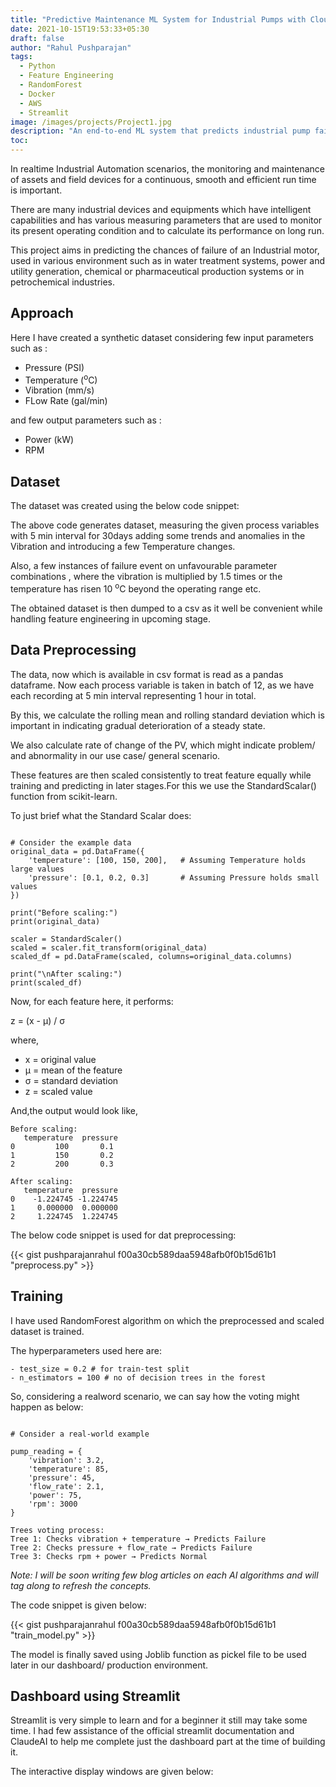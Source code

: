 ```yaml
---
title: "Predictive Maintenance ML System for Industrial Pumps with Cloud Deployment"
date: 2021-10-15T19:53:33+05:30
draft: false
author: "Rahul Pushparajan"
tags:
  - Python
  - Feature Engineering
  - RandomForest
  - Docker
  - AWS
  - Streamlit
image: /images/projects/Project1.jpg
description: "An end-to-end ML system that predicts industrial pump failures using sensor data, featuring real-time monitoring through a Streamlit dashboard and robust cloud deployment on AWS"
toc: 
---
```


In realtime Industrial Automation scenarios, the monitoring and maintenance of assets and field devices for a continuous, smooth and efficient run time is important. 

There are many industrial devices and equipments which have intelligent capabilities and has various measuring parameters that are used to monitor its present operating condition and to calculate its performance on long run.

This project aims in predicting the chances of failure of an Industrial motor, used in various environment such as in water treatment systems, power and utility generation, chemical or pharmaceutical production systems or in petrochemical industries.

## Approach

Here I have created a synthetic dataset considering few input parameters such as :

- Pressure (PSI)
- Temperature (<sup>o</sup>C)
- Vibration (mm/s)
- FLow Rate (gal/min)

and few output parameters such as :

- Power (kW)
- RPM 

## Dataset

The dataset was created using the below code snippet:

<script src="https://gist.github.com/pushparajanrahul/26cebe5f2ab80d46f532e3209543b14f.js"></script>

The above code generates dataset, measuring the given process variables with 5 min interval for 30days adding some trends and anomalies in the Vibration and introducing a few Temperature changes. 

Also, a few instances of failure event on unfavourable parameter combinations , where the vibration is multiplied by 1.5 times or the temperature has risen 10 <sup>o</sup>C beyond the operating range etc.

The obtained dataset is then dumped to a csv as it well be convenient while handling feature engineering in upcoming stage.

## Data Preprocessing


The data, now which is available in csv format is read as a pandas dataframe. Now each process variable is taken in batch of 12, as we have each recording at 5 min interval representing 1 hour in total.

By this, we calculate the rolling mean and rolling standard deviation which is important in indicating gradual deterioration of a steady state.  

We also calculate rate of change of the PV, which might indicate problem/ and abnormality in our use case/ general scenario.

These features are then scaled consistently to treat feature equally while training and predicting in later stages.For this we use the StandardScalar() function from scikit-learn. 

To just brief what the Standard Scalar does:

```commandline

# Consider the example data
original_data = pd.DataFrame({
    'temperature': [100, 150, 200],   # Assuming Temperature holds large values
    'pressure': [0.1, 0.2, 0.3]       # Assuming Pressure holds small values
})

print("Before scaling:")
print(original_data)

scaler = StandardScaler()
scaled = scaler.fit_transform(original_data)
scaled_df = pd.DataFrame(scaled, columns=original_data.columns)

print("\nAfter scaling:")
print(scaled_df)
```


Now, for each feature here, it performs:

z = (x - μ) / σ

where, 

- x = original value
- μ = mean of the feature
- σ = standard deviation
- z = scaled value


And,the output would look like,

```commandline
Before scaling:
   temperature  pressure
0         100       0.1
1         150       0.2
2         200       0.3

After scaling:
   temperature  pressure
0    -1.224745 -1.224745
1     0.000000  0.000000
2     1.224745  1.224745
```

The below code snippet is used for dat preprocessing:

{{< gist pushparajanrahul f00a30cb589daa5948afb0f0b15d61b1 "preprocess.py" >}}

## Training


I have used RandomForest algorithm on which the preprocessed and scaled dataset is trained.

The hyperparameters used here are:
```
- test_size = 0.2 # for train-test split
- n_estimators = 100 # no of decision trees in the forest
```

So, considering a realword scenario, we can say how the voting might happen as below: 

```commandline

# Consider a real-world example

pump_reading = {
    'vibration': 3.2,
    'temperature': 85,
    'pressure': 45,
    'flow_rate': 2.1,
    'power': 75,
    'rpm': 3000
}

Trees voting process:
Tree 1: Checks vibration + temperature → Predicts Failure
Tree 2: Checks pressure + flow_rate → Predicts Failure
Tree 3: Checks rpm + power → Predicts Normal
```
*Note: I will be soon writing few blog articles on each AI algorithms and will tag along to refresh the concepts.*

The code snippet is given below:

{{< gist pushparajanrahul f00a30cb589daa5948afb0f0b15d61b1 "train_model.py" >}}

The model is finally saved using Joblib function as pickel file to be used later in our dashboard/ production environment.


## Dashboard using Streamlit

Streamlit is very simple to learn and for a beginner it still may take some time. I had few assistance of the official streamlit documentation and ClaudeAI to help me complete just the dashboard part at the time of building it.

The interactive display windows are given below:

